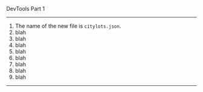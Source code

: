 DevTools Part 1

---
1. The name of the new file is `citylots.json`.
2. blah
3. blah
4. blah
5. blah
6. blah
7. blah
8. blah
9. blah
---
